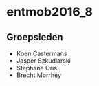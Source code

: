 # entmob2016_8
## Groepsleden
- Koen Castermans
- Jasper Szkudlarski
- Stephane Oris
- Brecht Morrhey
